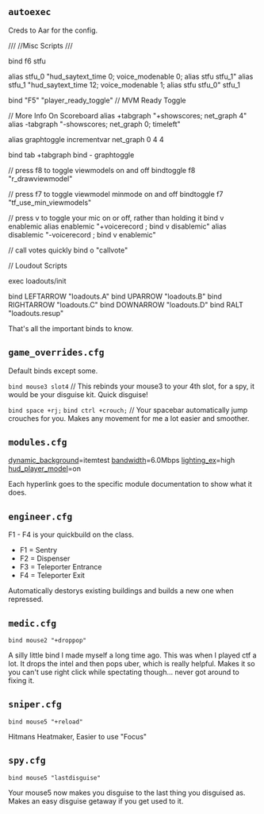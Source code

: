 ## `autoexec`

Creds to Aar for the config.

///
//Misc Scripts
/// 

bind f6 stfu

alias stfu_0 "hud_saytext_time 0;  voice_modenable 0; alias stfu stfu_1"
alias stfu_1 "hud_saytext_time 12; voice_modenable 1; alias stfu stfu_0"
stfu_1

bind "F5" "player_ready_toggle" // MVM Ready Toggle

// More Info On Scoreboard
alias +tabgraph "+showscores; net_graph 4"
alias -tabgraph "-showscores; net_graph 0; timeleft"

alias graphtoggle incrementvar net_graph 0 4 4

bind tab +tabgraph
bind - graphtoggle

// press f8 to toggle viewmodels on and off
bindtoggle f8 "r_drawviewmodel"

// press f7 to toggle viewmodel minmode on and off
bindtoggle f7 "tf_use_min_viewmodels"

// press v to toggle your mic on or off, rather than holding it
bind v enablemic
alias enablemic "+voicerecord ; bind v disablemic"
alias disablemic "-voicerecord ; bind v enablemic"

// call votes quickly
bind o "callvote"

// Loudout Scripts

exec loadouts/init

bind LEFTARROW "loadouts.A"
bind UPARROW "loadouts.B"
bind RIGHTARROW "loadouts.C"
bind DOWNARROW "loadouts.D"
bind RALT "loadouts.resup"

That's all the important binds to know.

## `game_overrides.cfg`

Default binds except some.

`bind mouse3 slot4` // This rebinds your mouse3 to your 4th slot, for a spy, it would be your disguise kit. Quick disguise!

`bind space +rj;`
`bind ctrl +crouch;` // Your spacebar automatically jump crouches for you. Makes any movement for me a lot easier and smoother.

## `modules.cfg`

[dynamic_background](https://docs.comfig.app/latest/customization/modules/#map-background)=itemtest
[bandwidth](https://docs.comfig.app/latest/customization/modules/#bandwidth)=6.0Mbps
[lighting_ex](https://docs.comfig.app/latest/customization/modules/#lighting-ex)=high
[hud_player_model](https://docs.comfig.app/latest/customization/modules/#player-model)=on

Each hyperlink goes to the specific module documentation to show what it does.

## `engineer.cfg`

F1 - F4 is your quickbuild on the class.

- F1 = Sentry
- F2 = Dispenser
- F3 = Teleporter Entrance
- F4 = Teleporter Exit

Automatically destorys existing buildings and builds a new one when repressed.

## `medic.cfg`

`bind mouse2 "+droppop"`

A silly little bind I made myself a long time ago. This was when I played ctf a lot. It drops the intel and then pops uber, which is really helpful.
Makes it so you can't use right click while spectating though... never got around to fixing it.

## `sniper.cfg`

`bind mouse5 "+reload"` 

Hitmans Heatmaker, Easier to use "Focus"

## `spy.cfg`

`bind mouse5 "lastdisguise"`

Your mouse5 now makes you disguise to the last thing you disguised as. Makes an easy disguise getaway if you get used to it.